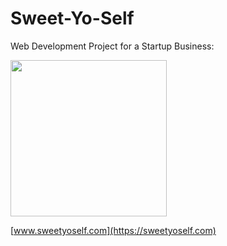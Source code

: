 # Sweet-Yo-Self
Web Development Project for a Startup Business:

<img src="https://github.com/Giavonator/Sweet-Yo-Self/assets/68939873/8a9b326b-7448-4573-89c7-e2d4dcbdc752" width="250" height="250">

[www.sweetyoself.com](https://sweetyoself.com)
